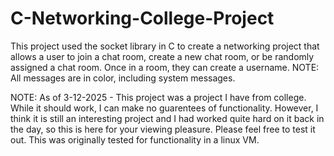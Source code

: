 # C-Networking-College-Project
This project used the socket library in C to create a networking project that allows a user to join a chat room, create a new chat room, or be randomly assigned a chat room. Once in a room, they can create a username. NOTE: All messages are in color, including system messages.

NOTE: As of 3-12-2025 - This project was a project I have from college. While it should work, I can make no guarentees of functionality. However, I think it is still an interesting project and I had worked quite hard on it back in the day, so this is here for your viewing pleasure. Please feel free to test it out. This was originally tested for functionality in a linux VM. 
